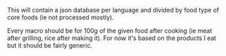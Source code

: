 This will contain a json database per language and divided by food type of core foods (ie not processed mostly).  

Every macro should be for 100g of the given food after cooking (ie meat after grilling, rice after making it).
For now it's based on the products I eat but it should be fairly generic.
